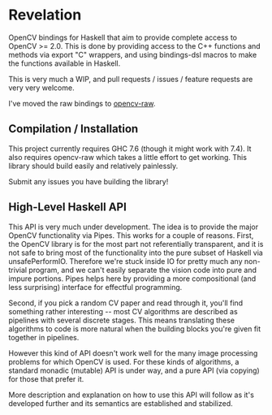 Revelation
==========

OpenCV bindings for Haskell that aim to provide complete access to OpenCV >= 2.0.
This is done by providing access to the C++ functions and methods via export "C" wrappers,
and using bindings-dsl macros to make the functions available in Haskell.

This is very much a WIP, and pull requests / issues / feature requests are very very welcome.

I've moved the raw bindings to [opencv-raw](https://github.com/arjuncomar/opencv-raw.git).

Compilation / Installation
------------

This project currently requires GHC 7.6 (though it might work with 7.4). It also requires opencv-raw which takes a little effort
to get working. This library should build easily and relatively painlessly. 

Submit any issues you have building the library!

High-Level Haskell API
-----------

This API is very much under development. The idea is to provide the major OpenCV functionality via Pipes. This works for a couple of
reasons. First, the OpenCV library is for the most part not referentially transparent, and it is not safe to bring most of the
functionality into the pure subset of Haskell via unsafePerformIO. Therefore we're stuck inside IO for pretty much any non-trivial
program, and we can't easily separate the vision code into pure and impure portions. Pipes helps here by providing a more compositional
(and less surprising) interface for effectful programming.

Second, if you pick a random CV paper and read through it, you'll find something rather interesting -- most CV algorithms are described
as pipelines with several discrete stages. This means translating these algorithms to code is more natural when the building blocks
you're given fit together in pipelines.

However this kind of API doesn't work well for the many image processing problems for which OpenCV is used. For these kinds of algorithms,
a standard monadic (mutable) API is under way, and a pure API (via copying) for those that prefer it.

More description and explanation on how to use this API will follow as it's developed further and its semantics are established and 
stabilized.
